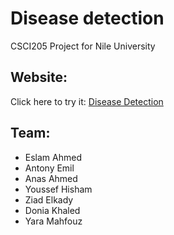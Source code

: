 # Disease detection
CSCI205 Project for Nile University

## Website:
Click here to try it: [Disease Detection](https://share.streamlit.io/anasmations/disease-detection/main/Disease-detection.py)

## Team:
- Eslam Ahmed
- Antony Emil
- Anas Ahmed
- Youssef Hisham
- Ziad Elkady
- Donia Khaled
- Yara Mahfouz

